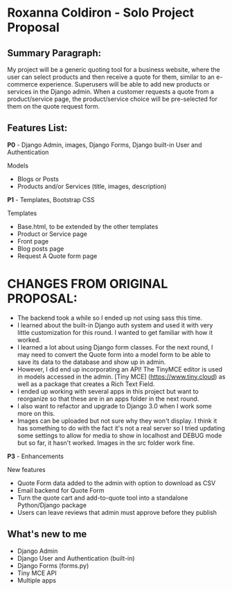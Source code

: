 Roxanna Coldiron - Solo Project Proposal
========================================

Summary Paragraph:
------------------

My project will be a generic quoting tool for a business website, where the user can select products and then receive a quote for them, similar to an e-commerce experience. Superusers will be able to add new products or services in the Django admin. When a customer requests a quote from a product/service page, the product/service choice will be pre-selected for them on the quote request form.

Features List:
--------------

**P0** - Django Admin, images, Django Forms, Django built-in User and Authentication

Models
- Blogs or Posts
- Products and/or Services (title, images, description)

**P1** - Templates, Bootstrap CSS

Templates
- Base.html, to be extended by the other templates
- Product or Service page
- Front page
- Blog posts page
- Request A Quote form page

CHANGES FROM ORIGINAL PROPOSAL:
===============================
- The backend took a while so I ended up not using sass this time.
- I learned about the built-in Django auth system and used it with very little customization for this round. I wanted to get familiar with how it worked.
- I learned a lot about using Django form classes. For the next round, I may need to convert the Quote form into a model form to be able to save its data to the database and show up in admin.
- However, I did end up incorporating an API! The TinyMCE editor is used in models accessed in the admin. [Tiny MCE] (https://www.tiny.cloud) as well as a package that creates a Rich Text Field.
- I ended up working with several apps in this project but want to reorganize so that these are in an apps folder in the next round. 
- I also want to refactor and upgrade to Django 3.0 when I work some more on this.
- Images can be uploaded but not sure why they won't display. I think it has something to do with the fact it's not a real server so I tried updating some settings to allow for media to show in localhost and DEBUG mode but so far, it hasn't worked. Images in the src folder work fine.

**P3** - Enhancements

New features
- Quote Form data added to the admin with option to download as CSV
- Email backend for Quote Form
- Turn the quote cart and add-to-quote tool into a standalone Python/Django package
- Users can leave reviews that admin must approve before they publish

What's new to me 
----------------
- Django Admin
- Django User and Authentication (built-in)
- Django Forms (forms.py)
- Tiny MCE API
- Multiple apps